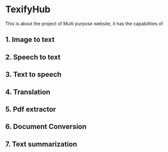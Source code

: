 # TexifyHub


This is about the project of Multi purpose website, it has the capabilities of 

## 1. Image to text
## 2. Speech to text
## 3. Text to speech
## 4. Translation
## 5. Pdf extractor
## 6. Document Conversion
## 7. Text summarization


